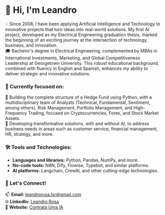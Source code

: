 # 👋 Hi, I'm Leandro  
💡 Since 2008, I have been applying Artificial Intelligence and Technology to innovative projects that turn ideas into real-world solutions. My first AI project, developed as my Electrical Engineering graduation thesis, marked the beginning of an exciting journey at the intersection of technology, business, and innovation.  
🎓 Bachelor's degree in Electrical Engineering, complemented by MBAs in International Investments, Marketing, and Global Competitiveness Leadership at Georgetown University. This robust educational background, combined with fluency in English and Spanish, enhances my ability to deliver strategic and innovative solutions.  

### 🎯 **Currently focused on:**  
🔭 Building the complete structure of a Hedge Fund using Python, with a multidisciplinary team of Analysts (Technical, Fundamental, Sentiment, among others), Risk Management, Portfolio Management, and High-Frequency Trading, focused on Cryptocurrencies, Forex, and Stock Market Assets.  
💼 Developing transformative solutions, with and without AI, to address business needs in areas such as customer service, financial management, HR, strategy, and more.  

### 🛠️ **Tools and Technologies:**  
- **Languages and libraries:** Python, Pandas, NumPy, and more.  
- **No-code tools:** N8N, Dify, Flowise, Typebot, and similar platforms.  
- **AI platforms:** Langchain, CrewAI, and other cutting-edge technologies.  

### 💬 **Let's Connect!**  
📫 **Email:** [leandrorosa.lsr@gmail.com](mailto:leandrorosa.lsr@gmail.com)  
🌐 **LinkedIn:** [Leandro Rosa](https://www.linkedin.com/in/leandrorosabr/)  
💼 **Website:** [Contrata Uma IA](https://contrataumaia.com)
